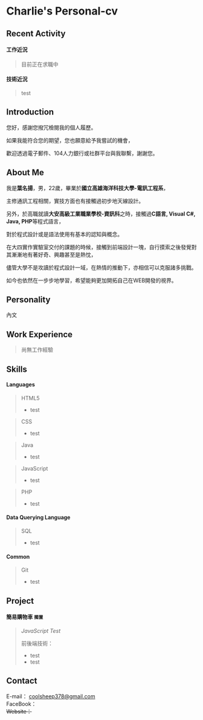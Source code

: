 # Charlie's Personal-cv

Recent Activity
---------------

#### 工作近況
> 目前正在求職中

#### 技術近況
> test

Introduction
------------
您好，感謝您撥冗檢閱我的個人履歷。

如果我能符合您的期望，您也願意給予我嘗試的機會，

歡迎透過電子郵件、104人力銀行或社群平台與我聯繫，謝謝您。

About Me
--------
我是<b>葉名揚</b>，男，22歲，畢業於<b>國立高雄海洋科技大學-電訊工程系</b>，

主修通訊工程相關，實技方面也有接觸過初步地天線設計。

另外，於高職就讀<b>大安高級工業職業學校-資訊科</b>之時，接觸過<b>C語言, Visual C#, Java, PHP</b>等程式語言，

對於程式設計或是語法使用有基本的認知與概念。

在大四實作實驗室交付的課題的時候，接觸到前端設計一塊，自行摸索之後發覺對其漸漸地有著好奇、興趣甚至是熱忱，

儘管大學不是攻讀於程式設計一域，在熱情的推動下，亦相信可以克服諸多挑戰。

如今也依然在一步步地學習，希望能夠更加開拓自己在WEB開發的視界。

Personality
-----------
內文

Work Experience
---------------
> 尚無工作經驗

Skills
------

#### Languages

> HTML5
> * test

> CSS
> * test 

> Java
> * test

> JavaScript
> * test

> PHP
> * test  

#### Data Querying Language <br> 

> SQL
> * test

#### Common

> Git
> * test

Project
-------

#### 簡易購物車 `擱置`

> []()
>
> _JavaScript Test_
>
> 前後端技術：
> * test
> * test

Contact
-------

E-mail： [coolsheep378@gmail.com](coolsheep378@gmail.com) <br>
FaceBook： []()                                           <br>
<del> Website：</del>
